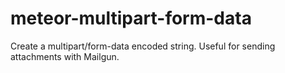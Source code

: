 meteor-multipart-form-data
==========================

Create a multipart/form-data encoded string. Useful for sending attachments with Mailgun.

